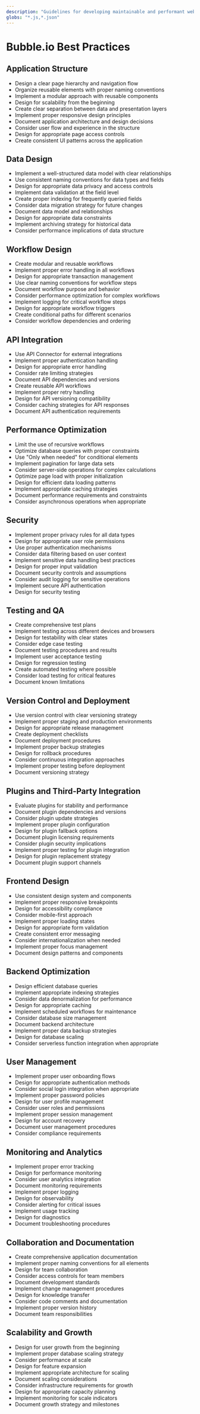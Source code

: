 ```yaml
---
description: "Guidelines for developing maintainable and performant web applications using Bubble.io no-code platform"
globs: "*.js,*.json"
---
```


# Bubble.io Best Practices

## Application Structure

- Design a clear page hierarchy and navigation flow
- Organize reusable elements with proper naming conventions
- Implement a modular approach with reusable components
- Design for scalability from the beginning
- Create clear separation between data and presentation layers
- Implement proper responsive design principles
- Document application architecture and design decisions
- Consider user flow and experience in the structure
- Design for appropriate page access controls
- Create consistent UI patterns across the application

## Data Design

- Implement a well-structured data model with clear relationships
- Use consistent naming conventions for data types and fields
- Design for appropriate data privacy and access controls
- Implement data validation at the field level
- Create proper indexing for frequently queried fields
- Consider data migration strategy for future changes
- Document data model and relationships
- Design for appropriate data constraints
- Implement archiving strategy for historical data
- Consider performance implications of data structure

## Workflow Design

- Create modular and reusable workflows
- Implement proper error handling in all workflows
- Design for appropriate transaction management
- Use clear naming conventions for workflow steps
- Document workflow purpose and behavior
- Consider performance optimization for complex workflows
- Implement logging for critical workflow steps
- Design for appropriate workflow triggers
- Create conditional paths for different scenarios
- Consider workflow dependencies and ordering

## API Integration

- Use API Connector for external integrations
- Implement proper authentication handling
- Design for appropriate error handling
- Consider rate limiting strategies
- Document API dependencies and versions
- Create reusable API workflows
- Implement proper retry handling
- Design for API versioning compatibility
- Consider caching strategies for API responses
- Document API authentication requirements

## Performance Optimization

- Limit the use of recursive workflows
- Optimize database queries with proper constraints
- Use "Only when needed" for conditional elements
- Implement pagination for large data sets
- Consider server-side operations for complex calculations
- Optimize page load with proper initialization
- Design for efficient data loading patterns
- Implement appropriate caching strategies
- Document performance requirements and constraints
- Consider asynchronous operations when appropriate

## Security

- Implement proper privacy rules for all data types
- Design for appropriate user role permissions
- Use proper authentication mechanisms
- Consider data filtering based on user context
- Implement sensitive data handling best practices
- Design for proper input validation
- Document security controls and assumptions
- Consider audit logging for sensitive operations
- Implement secure API authentication
- Design for security testing

## Testing and QA

- Create comprehensive test plans
- Implement testing across different devices and browsers
- Design for testability with clear states
- Consider edge case testing
- Document testing procedures and results
- Implement user acceptance testing
- Design for regression testing
- Create automated testing where possible
- Consider load testing for critical features
- Document known limitations

## Version Control and Deployment

- Use version control with clear versioning strategy
- Implement proper staging and production environments
- Design for appropriate release management
- Create deployment checklists
- Document deployment procedures
- Implement proper backup strategies
- Design for rollback procedures
- Consider continuous integration approaches
- Implement proper testing before deployment
- Document versioning strategy

## Plugins and Third-Party Integration

- Evaluate plugins for stability and performance
- Document plugin dependencies and versions
- Consider plugin update strategies
- Implement proper plugin configuration
- Design for plugin fallback options
- Document plugin licensing requirements
- Consider plugin security implications
- Implement proper testing for plugin integration
- Design for plugin replacement strategy
- Document plugin support channels

## Frontend Design

- Use consistent design system and components
- Implement proper responsive breakpoints
- Design for accessibility compliance
- Consider mobile-first approach
- Implement proper loading states
- Design for appropriate form validation
- Create consistent error messaging
- Consider internationalization when needed
- Implement proper focus management
- Document design patterns and components

## Backend Optimization

- Design efficient database queries
- Implement appropriate indexing strategies
- Consider data denormalization for performance
- Design for appropriate caching
- Implement scheduled workflows for maintenance
- Consider database size management
- Document backend architecture
- Implement proper data backup strategies
- Design for database scaling
- Consider serverless function integration when appropriate

## User Management

- Implement proper user onboarding flows
- Design for appropriate authentication methods
- Consider social login integration when appropriate
- Implement proper password policies
- Design for user profile management
- Consider user roles and permissions
- Implement proper session management
- Design for account recovery
- Document user management procedures
- Consider compliance requirements

## Monitoring and Analytics

- Implement proper error tracking
- Design for performance monitoring
- Consider user analytics integration
- Document monitoring requirements
- Implement proper logging
- Design for observability
- Consider alerting for critical issues
- Implement usage tracking
- Design for diagnostics
- Document troubleshooting procedures

## Collaboration and Documentation

- Create comprehensive application documentation
- Implement proper naming conventions for all elements
- Design for team collaboration
- Consider access controls for team members
- Document development standards
- Implement change management procedures
- Design for knowledge transfer
- Consider code comments and documentation
- Implement proper version history
- Document team responsibilities

## Scalability and Growth

- Design for user growth from the beginning
- Implement proper database scaling strategy
- Consider performance at scale
- Design for feature expansion
- Implement appropriate architecture for scaling
- Document scaling considerations
- Consider infrastructure requirements for growth
- Design for appropriate capacity planning
- Implement monitoring for scale indicators
- Document growth strategy and milestones